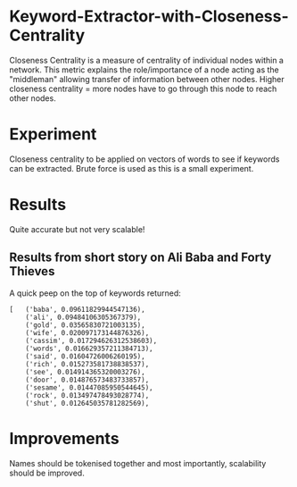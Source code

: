 # Keyword-Extractor-with-Closeness-Centrality

Closeness Centrality is a measure of centrality of individual nodes within a network. This metric explains the role/importance of a node acting as the "middleman" allowing transfer of information between other nodes. Higher closeness centrality = more nodes have to go through this node to reach other nodes. 

# Experiment

Closeness centrality to be applied on vectors of words to see if keywords can be extracted. Brute force is used as this is a small experiment.

# Results

Quite accurate but not very scalable!

## Results from short story on Ali Baba and Forty Thieves

A quick peep on the top of keywords returned:

```
[   ('baba', 0.09611829944547136),
    ('ali', 0.09484106305367379),
    ('gold', 0.03565830721003135),
    ('wife', 0.020097173144876326),
    ('cassim', 0.017294626312538603),
    ('words', 0.016629357211384713),
    ('said', 0.01604726006260195),
    ('rich', 0.015273581738838537),
    ('see', 0.014914365320003276),
    ('door', 0.014876573483733857),
    ('sesame', 0.01447085950544645),
    ('rock', 0.013497478493028774),
    ('shut', 0.012645035781282569),
```

# Improvements
Names should be tokenised together and most importantly, scalability should be improved. 
